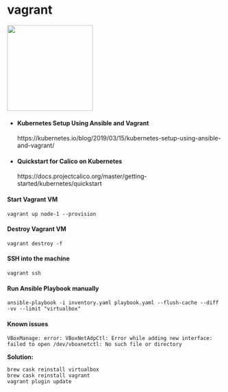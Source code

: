 # vagrant

<p><img src="https://upload.wikimedia.org/wikipedia/commons/thumb/8/87/Vagrant.png/440px-Vagrant.png" width="200" /></p>

<ul>
  <li>
    <h4>Kubernetes Setup Using Ansible and Vagrant</h4>
    https://kubernetes.io/blog/2019/03/15/kubernetes-setup-using-ansible-and-vagrant/
  </li>
  <li>
    <h4>Quickstart for Calico on Kubernetes</h4>
    https://docs.projectcalico.org/master/getting-started/kubernetes/quickstart
  </li>
</ul>

#### Start Vagrant VM

```shell
vagrant up node-1 --provision
```

#### Destroy Vagrant VM

```shell
vagrant destroy -f
```

#### SSH into the machine

```shell
vagrant ssh
```

#### Run Ansible Playbook manually

```shell
ansible-playbook -i inventory.yaml playbook.yaml --flush-cache --diff -vv --limit "virtualbox"
```

#### Known issues

```shell
VBoxManage: error: VBoxNetAdpCtl: Error while adding new interface: failed to open /dev/vboxnetctl: No such file or directory
```

<b>Solution:</b>

```shell
brew cask reinstall virtualbox
brew cask reinstall vagrant
vagrant plugin update
```
